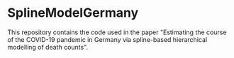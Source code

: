 # SplineModelGermany
This repository contains the code used in the paper "Estimating the course of the COVID-19 pandemic in Germany via spline-based hierarchical modelling of death counts".

